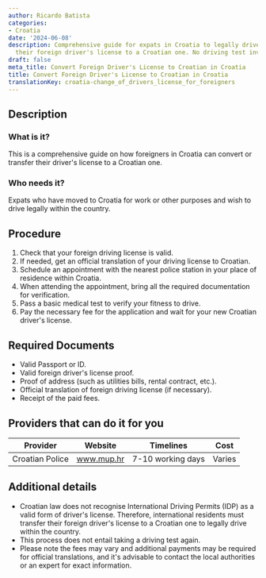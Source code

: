 ```yaml
---
author: Ricardo Batista
categories:
- Croatia
date: '2024-06-08'
description: Comprehensive guide for expats in Croatia to legally drive by transferringdfsdfsfsdfsdf
  their foreign driver's license to a Croatian one. No driving test involved.
draft: false
meta_title: Convert Foreign Driver's License to Croatian in Croatia
title: Convert Foreign Driver's License to Croatian in Croatia
translationKey: croatia-change_of_drivers_license_for_foreigners
---
```



## Description
### What is it?
This is a comprehensive guide on how foreigners in Croatia can convert or transfer their driver's license to a Croatian one.
### Who needs it?
Expats who have moved to Croatia for work or other purposes and wish to drive legally within the country.

## Procedure

1. Check that your foreign driving license is valid.
2. If needed, get an official translation of your driving license to Croatian.
3. Schedule an appointment with the nearest police station in your place of residence within Croatia.
4. When attending the appointment, bring all the required documentation for verification.
5. Pass a basic medical test to verify your fitness to drive.
6. Pay the necessary fee for the application and wait for your new Croatian driver's license.

## Required Documents

- Valid Passport or ID.
- Valid foreign driver's license proof.
- Proof of address (such as utilities bills, rental contract, etc.).
- Official translation of foreign driving license (if necessary).
- Receipt of the paid fees.

## Providers that can do it for you

| Provider                |     Website           | Timelines     |       Cost    |
| --------------- | --------------- |:-------------:|:-------------:|
| Croatian Police |  www.mup.hr    |      7-10 working days  |  Varies |

## Additional details

- Croatian law does not recognise International Driving Permits (IDP) as a valid form of driver's license. Therefore, international residents must transfer their foreign driver's license to a Croatian one to legally drive within the country.
- This process does not entail taking a driving test again.
- Please note the fees may vary and additional payments may be required for official translations, and it's advisable to contact the local authorities or an expert for exact information.
